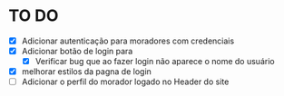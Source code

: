 # TO DO

- [x] Adicionar autenticação para moradores com credenciais
- [x] Adicionar botão de login para
  - [x] Verificar bug que ao fazer login não aparece o nome do usuário
- [x] melhorar estilos da pagna de login
- [ ] Adicionar o perfil do morador logado no Header do site